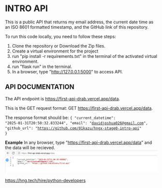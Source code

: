 # INTRO API

This is a public API that returns my email address, the current date time as an ISO 8601 formatted timestamp, and the GitHub link of this repository.

To run this code locally, you need to follow these steps:
1. Clone the repository or Download the Zip files.
2. Create a virtual environment for the project
3. run "pip install -r requirements.txt" in the terminal of the activated virtual environment.
4. run "flask run" in the terminal.
5. In a browser, type "http://127.0.0.1:5000" to access API.

## API DOCUMENTATION

The API endpoint is https://first-api-drab.vercel.app/data.

This is the GET request format: GET https://first-api-drab.vercel.app/data.

The response format should be: 
<code>{
    "current_datetime": "2025-01-31T20:50:32.833244",
    "email": "davidjoshua026@gmail.com",
    "github_url": "https://github.com/01kazu/hngx-stage0-intro-api"
} </code>

**Example**
In any browser, type "https://first-api-drab.vercel.app/data" and the data will be recieved.
![Example.png](example.png)

https://hng.tech/hire/python-developers



